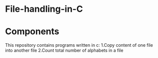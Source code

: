 # File-handling-in-C
# Components
 This repository contains programs written in c:
   1.Copy content of one file into another file
   2.Count total number of alphabets in a file
